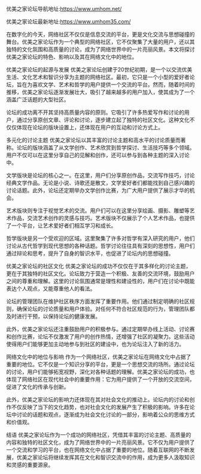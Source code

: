 优美之家论坛导航地址:https://www.umhom.net/

优美之家论坛最新地址:https://www.umhom35.com/


在数字化的今天，网络社区不仅仅是信息交流的平台，更是文化交流与思想碰撞的舞台。优美之家论坛作为一个典型的网络社区，它不仅聚集了大量的用户，还以其独特的文化氛围和高质量的讨论，成为了网络世界中的一片亮丽风景。本文将探讨优美之家论坛的特色、影响以及其在网络文化中的地位。

优美之家论坛的起源与发展
优美之家论坛创建于20世纪初期，是一个以交流优美生活、文化艺术和智识分享为主题的网络社区。最初，它只是一个小型的爱好者论坛，旨在为喜欢文学、艺术和哲学的用户提供一个交流的平台。然而，随着时间的推移，优美之家论坛逐渐发展壮大，吸引了越来越多的用户加入，使其成为了一个涵盖广泛话题的大型社区。

论坛的成功离不开其坚持高质量内容的原则。它吸引了许多热爱写作和讨论的用户，通过分享原创文章、评论和讨论，逐步建立起了独特的社区文化。这种文化不仅仅体现在论坛的版块设置上，还体现在用户的互动和讨论方式上。

多元化的讨论主题
优美之家论坛以其丰富的讨论主题和高水平的讨论质量而著称。论坛的版块涵盖了从文学创作、艺术欣赏到哲学探讨、生活技巧等多个领域。用户不仅可以在这里分享自己的见解和创作，还可以参与到各种主题的深入讨论中。

文学版块是论坛的核心之一。在这里，用户们分享原创作品，交流写作技巧，讨论经典文学作品。无论是小说、诗歌还是散文，文学爱好者们都能找到自己感兴趣的讨论话题。此外，论坛还定期举办文学创作比赛，为广大用户提供了展示才华的机会。

艺术版块则专注于视觉艺术的交流。用户们可以在这里分享绘画、摄影、雕塑等艺术作品，交流艺术创作的灵感与技巧。艺术版块不仅展示了个人艺术作品，也提供了一个平台，让艺术爱好者们相互学习和成长。

哲学版块是另一个受欢迎的区域。这里聚集了许多对哲学有深入研究的用户，他们讨论从古代哲学到现代思想的各种话题。哲学讨论往往具有深刻的思想性，用户们通过辩论和思考，提升了自身的智识水平，也促进了论坛内的思想碰撞。

优美之家论坛的社区文化
优美之家论坛的成功不仅仅在于其多样化的讨论主题，更在于其独特的社区文化。论坛致力于营造一个积极、友善的交流环境，鼓励用户之间的尊重和理解。这里的讨论氛围通常是理性和建设性的，用户们在讨论中既能表达个人观点，又能尊重他人的看法。

论坛的管理团队在维护社区秩序方面发挥了重要作用。他们通过制定明确的社区规则，确保论坛的讨论质量和用户体验。对任何不符合社区规范的行为，管理团队都及时进行干预，以保持论坛的健康发展。

此外，优美之家论坛还注重鼓励用户的积极参与。通过定期举办线上活动、讨论赛和创作比赛，论坛不仅激发了用户的创作热情，还增强了社区的凝聚力。这些活动使得用户们能够更加主动地参与到社区的建设中，也为论坛注入了新的活力。

网络文化中的地位与影响
作为一个网络社区，优美之家论坛在网络文化中占据了重要的地位。它不仅是一个知识分享的平台，更是一个思想交流的场所。通过论坛的讨论，用户们能够拓宽视野，深化对各种话题的理解。优美之家论坛的成功，也体现了网络社区在现代社会中的重要作用：它为用户提供了一个开放的交流空间，促进了文化的传承与创新。

此外，优美之家论坛的影响力还体现在其对社会文化的推动上。论坛内的讨论和创作不仅反映了当下的文化趋势，也对社会文化的发展产生了积极的影响。许多在论坛中讨论的话题和观点，逐渐成为社会文化讨论的一部分，影响着公众的思维方式和价值观。

结语
优美之家论坛作为一个成功的网络社区，凭借其丰富的讨论主题、高质量的内容和独特的社区文化，成为了网络世界中的一片亮丽风景。它不仅为用户提供了一个交流和学习的平台，也在网络文化中占据了重要的地位。随着互联网的不断发展，优美之家论坛将继续发挥其在文化和智识交流中的作用，成为更多人汲取知识和灵感的重要源泉。
